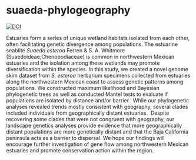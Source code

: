 # suaeda-phylogeography

[![DOI](https://zenodo.org/badge/438655289.svg)](https://zenodo.org/badge/latestdoi/438655289)

Estuaries form a series of unique wetland habitats isolated from each other, often facilitating genetic divergence among populations. The estuarine seablite *Suaeda esteroa* Ferren & S. A. Whitmore (Suaedoideae;Chenopodiaceae) is common in northwestern Mexican estuaries and the isolation
among these wetlands may promote diversification within the species. In this study, we created a novel genome skim dataset from *S. esteroa* herbarium specimens collected from estuaries along the
northwestern Mexican coast to assess genetic patterns among populations. We constructed maximum likelihood and Bayesian phylogenetic trees as well as conducted Mantel tests to evaluate if populations are isolated by distance and/or barrier.  While our phylogenetic analyses revealed trends mostly consistent with geography, several clades included individuals from geographically distant estuaries.  Despite recovering some clades that were not congruent with geography, our landscape genetics analyses provide evidence that more geographically distant populations are more genetically distant and that the Baja California peninsula acts as a barrier to dispersal. We hope our findings will encourage further investigation of gene flow among northwestern Mexican estuaries and promote conservation action within the region.
